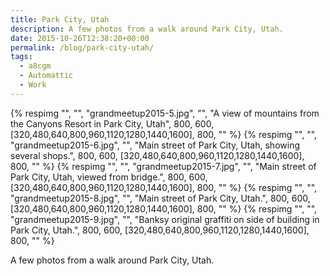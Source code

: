```yaml
---
title: Park City, Utah
description: A few photos from a walk around Park City, Utah.
date: 2015-10-26T12:38:20+00:00
permalink: /blog/park-city-utah/
tags:
  - a8cgm
  - Automattic
  - Work
---
```


<div class="reel">
  {% respimg "", "", "grandmeetup2015-5.jpg", "", "A view of mountains from the Canyons Resort in Park City, Utah", 800, 600, [320,480,640,800,960,1120,1280,1440,1600], 800, "" %}
  {% respimg "", "", "grandmeetup2015-6.jpg", "", "Main street of Park City, Utah, showing several shops.", 800, 600, [320,480,640,800,960,1120,1280,1440,1600], 800, "" %}
  {% respimg "", "", "grandmeetup2015-7.jpg", "", "Main street of Park City, Utah, viewed from bridge.", 800, 600, [320,480,640,800,960,1120,1280,1440,1600], 800, "" %}
  {% respimg "", "", "grandmeetup2015-8.jpg", "", "Main street of Park City, Utah.", 800, 600, [320,480,640,800,960,1120,1280,1440,1600], 800, "" %}
  {% respimg "", "", "grandmeetup2015-9.jpg", "", "Banksy original graffiti on side of building in Park City, Utah.", 800, 600, [320,480,640,800,960,1120,1280,1440,1600], 800, "" %}
</div>

A few photos from a walk around Park City, Utah.
